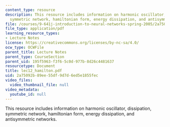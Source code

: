 ```yaml
---
content_type: resource
description: This resource includes information on harmonic oscillator, dissipation,
  symmetric network, hamiltonian form, energy dissipation, and antisymmetric networks.
file: /courses/9-641j-introduction-to-neural-networks-spring-2005/2a75092b89ee55df9d7d6ed5e1855fec_lec12_hamilton.pdf
file_type: application/pdf
learning_resource_types:
- Lecture Notes
license: https://creativecommons.org/licenses/by-nc-sa/4.0/
ocw_type: OCWFile
parent_title: Lecture Notes
parent_type: CourseSection
parent_uid: 195f5963-f3f6-5c0d-977b-8d26c4481637
resourcetype: Document
title: lec12_hamilton.pdf
uid: 2a75092b-89ee-55df-9d7d-6ed5e1855fec
video_files:
  video_thumbnail_file: null
video_metadata:
  youtube_id: null
---
```

This resource includes information on harmonic oscillator, dissipation, symmetric network, hamiltonian form, energy dissipation, and antisymmetric networks.